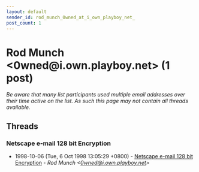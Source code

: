 ```yaml
---
layout: default
sender_id: rod_munch_0wned_at_i_own_playboy_net_
post_count: 1
---
```


# Rod Munch <0wned<span>@</span>i.own.playboy.net> (1 post)

_Be aware that many list participants used multiple email addresses over their time active on the list. As such this page may not contain all threads available._

## Threads

### Netscape e-mail 128 bit Encryption
+ 1998-10-06 (Tue, 6 Oct 1998 13:05:29 +0800) - [Netscape e-mail 128 bit Encryption](/archive/1998/10/f1bf09d00da9ba7f313c59113adb4253bddf606d58227b5687c0a24e71637a34) - _Rod Munch \<0wned@i.own.playboy.net\>_

